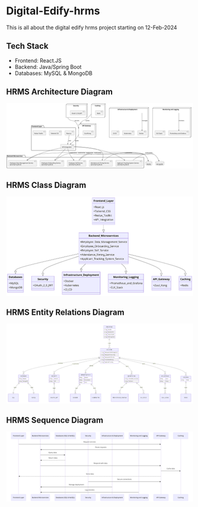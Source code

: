 # Digital-Edify-hrms
This is all about the digital edify hrms project starting on 12-Feb-2024

## Tech Stack
- Frontend: React.JS
- Backend: Java/Spring Boot
- Databases: MySQL & MongoDB

## HRMS Architecture Diagram
![Architecture_diagram](https://github.com/digital-lync-2023/Digital-Edify-hrms/blob/DEV/architecture/HRMS%20Architecture%20Diagram.svg)

## HRMS Class Diagram
![class_diagram](https://github.com/digital-lync-2023/Digital-Edify-hrms/blob/DEV/architecture/Class%20Diagram.png)

## HRMS Entity Relations Diagram
![entity_relations](https://github.com/digital-lync-2023/Digital-Edify-hrms/blob/DEV/architecture/HRMS%20Entity%20Relations%20Diagram.png)

## HRMS Sequence Diagram
![sequence_diagram](https://github.com/digital-lync-2023/Digital-Edify-hrms/blob/DEV/architecture/HRMS%20Sequence%20Diagram.png)
